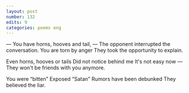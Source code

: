 ```yaml
---
layout: post
number: 132
edits: 9
categories: poems eng
---
```


— You have horns, hooves and tail, — 
The opponent interrupted the conversation.
You are torn by anger
They took the opportunity to explain.
 
Even horns, hooves or tails
Did not notice behind me
It's not easy now —
They won't be friends with you anymore.
 
You were “bitten”
Exposed “Satan”
Rumors have been debunked 
They believed the liar.

